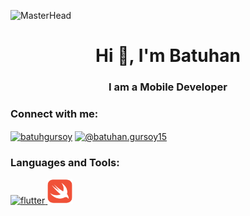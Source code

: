 ![MasterHead](https://www.mindinventory.com/blog/wp-content/uploads/2022/10/swift-vs-flutter1200.png)
<h1 align="center">Hi 👋, I'm Batuhan</h1>
<h3 align="center">I am a Mobile Developer</h3>

<h3 align="left">Connect with me:</h3>
<p align="left">
<a href="https://linkedin.com/in/batuhgursoy" target="blank"><img align="center" src="https://raw.githubusercontent.com/rahuldkjain/github-profile-readme-generator/master/src/images/icons/Social/linked-in-alt.svg" alt="batuhgursoy" height="30" width="40" /></a>
<a href="https://medium.com/@batuhan.gursoy15" target="blank"><img align="center" src="https://raw.githubusercontent.com/rahuldkjain/github-profile-readme-generator/master/src/images/icons/Social/medium.svg" alt="@batuhan.gursoy15" height="30" width="40" /></a>
</p>

<h3 align="left">Languages and Tools:</h3>
<p align="left"> <a href="https://flutter.dev" target="_blank" rel="noreferrer"> <img src="https://www.vectorlogo.zone/logos/flutterio/flutterio-icon.svg" alt="flutter" width="40" height="40"/> </a> <a href="https://developer.apple.com/swift/" target="_blank" rel="noreferrer"> <img src="https://raw.githubusercontent.com/devicons/devicon/master/icons/swift/swift-original.svg" alt="swift" width="40" height="40"/> </a> </p>


